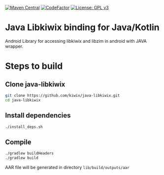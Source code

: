 [![Maven Central](https://img.shields.io/maven-central/v/org.kiwix.libkiwix/libkiwix)](https://search.maven.org/artifact/org.kiwix.libkiwix/libkiwix)
[![CodeFactor](https://www.codefactor.io/repository/github/kiwix/java-libkiwix/badge)](https://www.codefactor.io/repository/github/kiwix/java-libkiwix)
[![License: GPL v3](https://img.shields.io/badge/License-GPLv3-blue.svg)](https://www.gnu.org/licenses/gpl-3.0)

# Java Libkiwix binding for Java/Kotlin

Android Library for accessing libkiwix and libzim in android with JAVA wrapper.

# Steps to build

## Clone java-libkiwix

```bash
git clone https://github.com/kiwix/java-libkiwix.git
cd java-libkiwix
```

## Install dependencies

```bash
./install_deps.sh
```

## Compile


```bash
./gradlew buildHeaders
./gradlew build
```

AAR file will be generated in directory `lib/build/outputs/aar`




